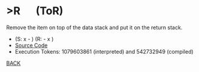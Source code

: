 # &gt;R &emsp; (ToR)
Remove the item on top of the data stack and put it on the return stack.
* (S: x - ) (R: - x )
* [Source Code](../words/core/ToR.cs)
* Execution Tokens: 1079603861 (interpreted) and 542732949 (compiled)


[BACK](builtins.md#ToR)
